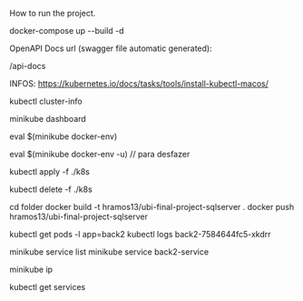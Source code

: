How to run the project.

docker-compose up --build -d

OpenAPI Docs url (swagger file automatic generated):

/api-docs

INFOS:
https://kubernetes.io/docs/tasks/tools/install-kubectl-macos/

kubectl cluster-info

minikube dashboard

eval $(minikube docker-env)

eval $(minikube docker-env -u) // para desfazer

kubectl apply -f ./k8s

kubectl delete -f ./k8s

cd folder
docker build -t hramos13/ubi-final-project-sqlserver .
docker push hramos13/ubi-final-project-sqlserver

kubectl get pods -l app=back2
kubectl logs back2-7584644fc5-xkdrr

minikube service list
minikube service back2-service

minikube ip

kubectl get services
